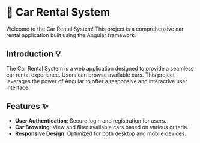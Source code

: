 
# 🚗 Car Rental System

Welcome to the Car Rental System! This project is a comprehensive car rental application built using the Angular framework.

## Introduction 💡

The Car Rental System is a web application designed to provide a seamless car rental experience. Users can browse available cars. This project leverages the power of Angular to offer a responsive and interactive user interface.

## Features ✨

- **User Authentication**: Secure login and registration for users.
- **Car Browsing**: View and filter available cars based on various criteria.
- **Responsive Design**: Optimized for both desktop and mobile devices.
